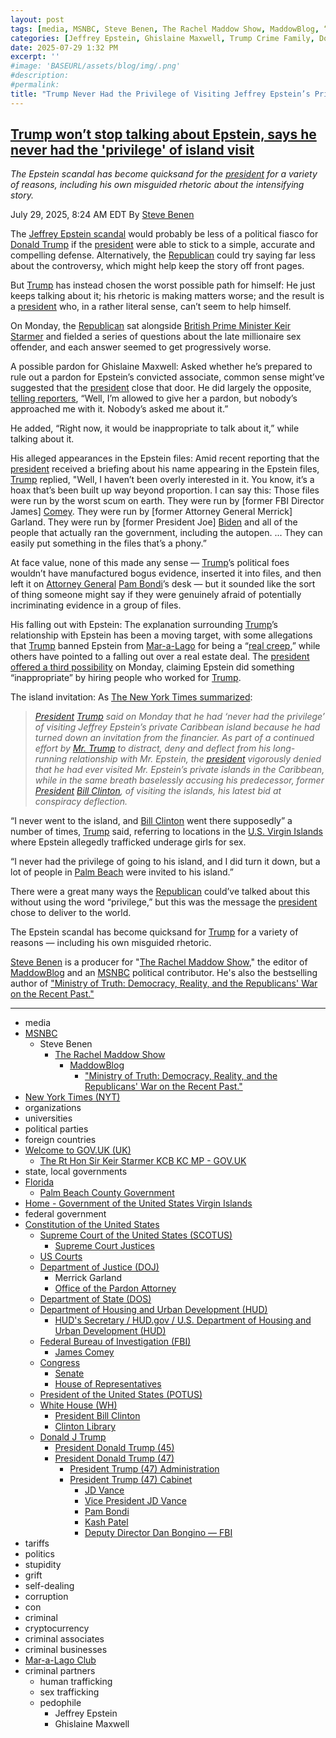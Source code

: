 ```yaml
---
layout: post
tags: [media, MSNBC, Steve Benen, The Rachel Maddow Show, MaddowBlog, “Ministry of Truth –  Democracy Reality and the Republicans’ War on the Recent Past.”, New York Times (NYT), organizations, universities, political parties, foreign countries, Welcome to GOV.UK, The Rt Hon Sir Keir Starmer KCB KC MP - GOV.UK, state local governments, Florida, Palm Beach County Government, Home - Government of the United States Virgin Islands, federal government, Constitution of the United States, Supreme Court of the United States (SCOTUS), Supreme Court Justices, US Courts, Department of Justice (DOJ), Merrick Garland, Office of the Pardon Attorney, Department of State (DOS), Department of Housing and Urban Development (HUD), HUD’s Secretary / HUD.gov / U.S. Department of Housing and Urban Development (HUD), Federal Bureau of Investigation (FBI), James Comey, Congress, Senate, House of Representatives, President of the United States (POTUS), White House (WH), President Bill Clinton, Clinton Library, Donald J Trump, President Donald Trump (45), President Donald Trump (47), President Trump (47) Administration, President Trump (47) Cabinet, JD Vance, Vice President JD Vance, Pam Bondi, Kash Patel, Deputy Director Dan Bongino — FBI, tariffs, politics, stupidity, grift, self-dealing, corruption, con, criminal, cryptocurrency, criminal associates, criminal businesses, Mar-a-Lago, criminal partners, human trafficking, sex trafficking, pedophile, Jeffrey Epstein, Ghislaine Maxwell]
categories: [Jeffrey Epstein, Ghislaine Maxwell, Trump Crime Family, Donald Trump]
date: 2025-07-29 1:32 PM
excerpt: ''
#image: 'BASEURL/assets/blog/img/.png'
#description:
#permalink:
title: "Trump Never Had the Privilege of Visiting Jeffrey Epstein’s Private Caribbean Island"
---
```



## [Trump won’t stop talking about Epstein, says he never had the 'privilege' of island visit](https://www.msnbc.com/rachel-maddow-show/maddowblog/trump-epstein-says-never-privilege-island-visit-rcna221667)

*The Epstein scandal has become quicksand for the [president](https://www.whitehouse.gov/) for a variety of reasons, including his own misguided rhetoric about the intensifying story.*

July 29, 2025, 8:24 AM EDT
By [Steve Benen](https://www.msnbc.com/author/steve-benen-ncpn433601)

The [Jeffrey Epstein scandal](https://www.msnbc.com/rachel-maddow-show/maddowblog/targeting-epsteins-sweetheart-deal-senate-republican-forgets-was-presi-rcna221432) would probably be less of a political fiasco for [Donald Trump](https://www.donaldjtrump.com/) if the [president](https://www.whitehouse.gov/) were able to stick to a simple, accurate and compelling defense. Alternatively, the [Republican](https://www.gop.com/)  could try saying far less about the controversy, which might help keep the story off front pages.

But [Trump](https://www.donaldjtrump.com/) has instead chosen the worst possible path for himself: He just keeps talking about it; his rhetoric is making matters worse; and the result is a [president](https://www.whitehouse.gov/) who, in a rather literal sense, can’t seem to help himself.


On Monday, the [Republican](https://www.gop.com/)  sat alongside [British Prime Minister Keir Starmer](https://www.gov.uk/government/people/keir-starmer) and fielded a series of questions about the late millionaire sex offender, and each answer seemed to get progressively worse.

A possible pardon for Ghislaine Maxwell: Asked whether he’s prepared to rule out a pardon for Epstein’s convicted associate, common sense might’ve suggested that the [president](https://www.whitehouse.gov/) close that door. He did largely the opposite, [telling reporters](https://bsky.app/profile/acyn.bsky.social/post/3luzqh3o2f52x), “Well, I’m allowed to give her a pardon, but nobody’s approached me with it. Nobody’s asked me about it.”

He added, “Right now, it would be inappropriate to talk about it,” while talking about it.

His alleged appearances in the Epstein files: Amid recent reporting that the [president](https://www.whitehouse.gov/) received a briefing about his name appearing in the Epstein files, [Trump](https://www.donaldjtrump.com/) replied, "Well, I haven’t been overly interested in it. You know, it’s a hoax that’s been built up way beyond proportion. I can say this: Those files were run by the worst scum on earth. They were run by [former FBI Director James] [Comey](https://www.fbi.gov/history/directors/james-b-comey). They were run by [former Attorney General Merrick] Garland. They were run by [former President Joe] [Biden](https://bidenwhitehouse.archives.gov/) and all of the people that actually ran the government, including the autopen. ... They can easily put something in the files that’s a phony.”

At face value, none of this made any sense — [Trump](https://www.donaldjtrump.com/)’s political foes wouldn’t have manufactured bogus evidence, inserted it into files, and then left it on [Attorney General](https://www.justice.gov/) [Pam Bondi](https://www.justice.gov/ag/staff-profile/meet-attorney-general)’s desk — but it sounded like the sort of thing someone might say if they were genuinely afraid of potentially incriminating evidence in a group of files.

His falling out with Epstein: The explanation surrounding [Trump](https://www.donaldjtrump.com/)’s relationship with Epstein has been a moving target, with some allegations that [Trump](https://www.donaldjtrump.com/) banned Epstein from [Mar-a-Lago](https://www.maralagoclub.com/) for being a “[real creep](https://newrepublic.com/post/198511/donald-trump-explanation-epstein-friendship-ended),” while others have pointed to a falling out over a real estate deal. The [president](https://www.whitehouse.gov/) [offered a third possibility](https://www.nbcnews.com/politics/trump-administration/live-blog/trump-starmer-european-union-china-tariffs-immigration-live-updates-rcna221277/rcrd85478?canonicalCard=true) on Monday, claiming Epstein did something “inappropriate” by hiring people who worked for [Trump](https://www.donaldjtrump.com/).

The island invitation: As [The New York Times summarized](https://www.nytimes.com/2025/07/28/us/politics/trump-epstein-files-island.html):

> *[President](https://www.whitehouse.gov/) [Trump](https://www.donaldjtrump.com/) said on Monday that he had ‘never had the privilege’ of visiting Jeffrey Epstein’s private Caribbean island because he had turned down an invitation from the financier. As part of a continued effort by [Mr. Trump](https://www.donaldjtrump.com/) to distract, deny and deflect from his long-running relationship with Mr. Epstein, the [president](https://www.whitehouse.gov/) vigorously denied that he had ever visited Mr. Epstein’s private islands in the Caribbean, while in the same breath baselessly accusing his predecessor, former [President](https://www.whitehouse.gov/) [Bill Clinton](https://clintonwhitehouse2.archives.gov/), of visiting the islands, his latest bid at conspiracy deflection.*

“I never went to the island, and [Bill Clinton](https://clintonwhitehouse2.archives.gov/) went there supposedly” a number of times, [Trump](https://www.donaldjtrump.com/) said, referring to locations in the [U.S. Virgin Islands](https://www.vi.gov/) where Epstein allegedly trafficked underage girls for sex.

“I never had the privilege of going to his island, and I did turn it down, but a lot of people in [Palm Beach](https://discover.pbc.gov/Pages/Government.aspx) were invited to his island.”

There were a great many ways the [Republican](https://www.gop.com/)  could’ve talked about this without using the word “privilege,” but this was the message the [president](https://www.whitehouse.gov/) chose to deliver to the world.

The Epstein scandal has become quicksand for [Trump](https://www.donaldjtrump.com/) for a variety of reasons — including his own misguided rhetoric.

[Steve Benen](https://www.msnbc.com/author/steve-benen-ncpn433601) is a producer for "[The Rachel Maddow Show](https://www.msnbc.com/rachel-maddow-show)," the editor of [MaddowBlog](https://www.msnbc.com/rachel-maddow-show) and an [MSNBC](https://www.msnbc.com/) political contributor. He's also the bestselling author of ["Ministry of Truth: Democracy, Reality, and the Republicans' War on the Recent Past."](https://www.harpercollins.com/products/ministry-of-truth-steve-benen)

----
- media
- [MSNBC](https://www.msnbc.com/)
    - Steve Benen
        - [The Rachel Maddow Show](https://www.msnbc.com/rachel-maddow-show)
            - [MaddowBlog](https://www.msnbc.com/rachel-maddow-show) 
                - ["Ministry of Truth: Democracy, Reality, and the Republicans' War on the Recent Past."](https://www.harpercollins.com/products/ministry-of-truth-steve-benen)
- [New York Times (NYT)](https://www.nytimes.com%)
- organizations 
- universities 
- political parties 
- foreign countries 
- [Welcome to GOV.UK (UK)](https://www.gov.uk/)
    - [The Rt Hon Sir Keir Starmer KCB KC MP - GOV.UK](https://www.gov.uk/government/people/keir-starmer)
- state, local governments
- [Florida](https://www.myflorida.gov/)
    - [Palm Beach County Government](https://discover.pbc.gov/Pages/Government.aspx)
- [Home - Government of the United States Virgin Islands](https://www.vi.gov/)
- federal government 
- [Constitution of the United States](https://constitution.congress.gov/)
    - [Supreme Court of the United States (SCOTUS)](https://www.supremecourt.gov/)
        - [Supreme Court Justices](https://www.supremecourt.gov/about/justices.aspx)
    - [US Courts](https://www.uscourts.gov/)
    - [Department of Justice (DOJ)](https://www.justice.gov/)
        - Merrick Garland 
        - [Office of the Pardon Attorney](https://www.justice.gov/pardon)
   - [Department of State (DOS)](https://www.state.gov/)
   - [Department of Housing and Urban Development (HUD)](http://www.hud.gov/)
       - [HUD's Secretary / HUD.gov / U.S. Department of Housing and Urban Development (HUD)](http://www.hud.gov/aboutus/secretary)
    - [Federal Bureau of Investigation (FBI)](https://www.fbi.gov/)
        - [James Comey](https://www.fbi.gov/history/directors/james-b-comey)
    - [Congress](https://www.congress.gov/)
        - [Senate](https://www.senate.gov/)
        - [House of Representatives](https://www.house.gov/)
    - [President of the United States (POTUS)](https://www.whitehouse.gov/)
    - [White House (WH)](https://www.whitehouse.gov/)
        - [President Bill Clinton](https://clintonwhitehouse2.archives.gov/)
        - [Clinton Library](https://www.clintonlibrary.gov/)
    - [Donald J Trump](https://www.donaldjtrump.com/)
        - [President Donald Trump (45)](https://trumpwhitehouse.archives.gov/)
        - [President Donald Trump (47)](https://www.whitehouse.gov/administration/donald-j-trump/)
            - [President Trump (47) Administration](https://www.whitehouse.gov/administration/)
            - [President Trump (47) Cabinet](https://www.whitehouse.gov/administration/the-cabinet/)
                - [JD Vance](https://www.linkedin.com/in/jd-vance-770a9047/)
                - [Vice President JD Vance](https://www.whitehouse.gov/administration/jd-vance/)
                - [Pam Bondi](https://www.justice.gov/ag/staff-profile/meet-attorney-general)
                - [Kash Patel](https://www.fbi.gov/about/leadership-and-structure/director-patel)
                - [Deputy Director Dan Bongino — FBI](https://www.fbi.gov/about/leadership-and-structure/deputy-director-dan-bongino)
- tariffs
- politics
- stupidity
- grift
- self-dealing
- corruption
- con
- criminal 
- cryptocurrency 
- criminal associates
- criminal businesses
- [Mar-a-Lago Club](https://www.maralagoclub.com/)
- criminal partners
    - human trafficking 
    - sex trafficking 
    - pedophile 
        - Jeffrey Epstein 
        - Ghislaine Maxwell
